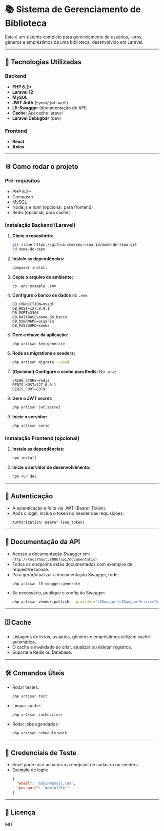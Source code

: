 # 📚 Sistema de Gerenciamento de Biblioteca

Este é um sistema completo para gerenciamento de usuários, livros, gêneros e empréstimos de uma biblioteca, desenvolvido em Laravel.

---

## 🚀 Tecnologias Utilizadas

### Backend
- **PHP 8.2+**
- **Laravel 12**
- **MySQL**
- **JWT Auth** (`tymon/jwt-auth`)
- **L5-Swagger** (documentação de API)
- **Cache**: Api cache laravel
- **Laravel Debugbar** (dev)

### Frontend
- **React** 
- **Axios**

---

## ⚙️ Como rodar o projeto

### Pré-requisitos
- PHP 8.2+
- Composer
- MySQL
- Node.js e npm (opcional, para frontend)
- Redis (opcional, para cache)

### Instalação Backend (Laravel)

1. **Clone o repositório:**
   ```bash
   git clone https://github.com/seu-usuario/nome-do-repo.git
   cd nome-do-repo
   ```
2. **Instale as dependências:**
   ```bash
   composer install
   ```
3. **Copie o arquivo de ambiente:**
   ```bash
   cp .env.example .env
   ```
4. **Configure o banco de dados** no `.env`:
   ```env
   DB_CONNECTION=mysql
   DB_HOST=127.0.0.1
   DB_PORT=3306
   DB_DATABASE=nome_do_banco
   DB_USERNAME=usuario
   DB_PASSWORD=senha
   ```
5. **Gere a chave da aplicação:**
   ```bash
   php artisan key:generate
   ```
6. **Rode as migrations e seeders:**
   ```bash
   php artisan migrate --seed
   ```
7. **(Opcional) Configure o cache para Redis:**
   No `.env`:
   ```env
   CACHE_STORE=redis
   REDIS_HOST=127.0.0.1
   REDIS_PORT=6379
   ```
8. **Gere o JWT secret:**
   ```bash
   php artisan jwt:secret
   ```
9. **Inicie o servidor:**
   ```bash
   php artisan serve
   ```

### Instalação Frontend (opcional)

1. **Instale as dependências:**
   ```bash
   npm install
   ```
2. **Inicie o servidor de desenvolvimento:**
   ```bash
   npm run dev
   ```

---

## 🔐 Autenticação
- A autenticação é feita via JWT (Bearer Token).
- Após o login, inclua o token no header das requisições:
  ```
  Authorization: Bearer {seu_token}
  ```

---

## 🧾 Documentação da API
- Acesse a documentação Swagger em: `http://localhost:8000/api/documentation`
- Todos os endpoints estão documentados com exemplos de request/response.
- Para gerar/atualizar a documentação Swagger, rode:
  ```bash
  php artisan l5-swagger:generate
  ```
- Se necessário, publique o config do Swagger:
  ```bash
  php artisan vendor:publish --provider="L5Swagger\L5SwaggerServiceProvider"
  ```

---

## 🗄️ Cache
- Listagens de livros, usuários, gêneros e empréstimos utilizam cache automático.
- O cache é invalidado ao criar, atualizar ou deletar registros.
- Suporte a Redis ou Database.

---

## 🛠️ Comandos Úteis
- Rodar testes:
  ```bash
  php artisan test
  ```
- Limpar cache:
  ```bash
  php artisan cache:clear
  ```
- Rodar jobs agendados:
  ```bash
  php artisan schedule:work
  ```

---

## 👤 Credenciais de Teste
- Você pode criar usuários via endpoint de cadastro ou seeders.
- Exemplo de login:
  ```json
  {
    "email": "admin@gmail.com",
    "password": "Admin1234!"
  }
  ```

---

## 📄 Licença
MIT

